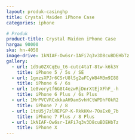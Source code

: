 ```yaml
---
layout: produk-casinghp
title: Crystal Maiden iPhone Case
categories: iphone

# Produk
product-title: Crystal Maiden iPhone Case
harga: 90000
sku: hn-4050
image-drive: 1kNIAF-Ow6sr-IAFi7q3v3D8cuBDEHbTz
gallery:
  - url: 1d9u0ZXCqEu_t6-cutc4taT-8tw-k6k3Y
    title: iPhone 5 / 5s / SE
  - url: 1gmzsXPJr6CSrU8lSg2aFCyW84M3m9I88
    title: iPhone 6 / 6s
  - url: 1e8vorytf6G8t4ezwRjDnrXtEjXFhF_-h
    title: iPhone 6 Plus / 6s Plus
  - url: 1MrPVCVRCxkkaAH9amSvhHCtWPDhFOkR2
    title: iPhone 7 / 8
  - url: 1toU5j7zlREPGP-K-RkkHXw-7OaEx0_7b
    title: iPhone 7 Plus / 8 Plus
  - url: 1kNIAF-Ow6sr-IAFi7q3v3D8cuBDEHbTz
    title: iPhone X
---
```

